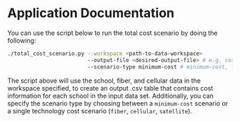 # Application Documentation

You can use the script below to run the total cost scenario by doing the following:

```bash
./total_cost_scenario.py --workspace <path-to-data-workspace>
					     --output-file <desired-output-file> # e.g. costs.csv
					     --scenario-type minimum-cost # minimum-cost, fiber, cellular, or satellite
```

The script above will use the school, fiber, and cellular data in the workspace specified, to create an output .csv table that contains cost information for each school in the input data set.
Additionally, you can specify the scenario type by choosing between a `minimum-cost` scenario or a single technology cost scenario (`fiber`, `cellular`, `satellite`).
